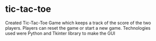 # tic-tac-toe
Created Tic-Tac-Toe Game which keeps a track of the score of the two players. Players can reset the game or start a new game. Technologies used were Python and Tkinter library to make the GUI
